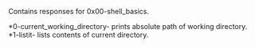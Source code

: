 Contains responses for 0x00-shell_basics.

*0-current_working_directory- prints absolute path of working directory.
*1-listit- lists contents of current directory.
